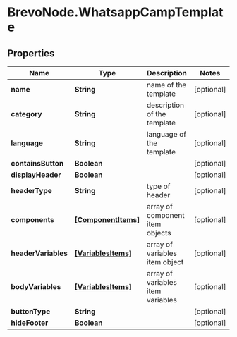 # BrevoNode.WhatsappCampTemplate

## Properties
Name | Type | Description | Notes
------------ | ------------- | ------------- | -------------
**name** | **String** | name of the template | [optional] 
**category** | **String** | description of the template | [optional] 
**language** | **String** | language of the template | [optional] 
**containsButton** | **Boolean** |  | [optional] 
**displayHeader** | **Boolean** |  | [optional] 
**headerType** | **String** | type of header | [optional] 
**components** | [**[ComponentItems]**](ComponentItems.md) | array of component item objects | [optional] 
**headerVariables** | [**[VariablesItems]**](VariablesItems.md) | array of variables item object | [optional] 
**bodyVariables** | [**[VariablesItems]**](VariablesItems.md) | array of variables item variables | [optional] 
**buttonType** | **String** |  | [optional] 
**hideFooter** | **Boolean** |  | [optional] 


